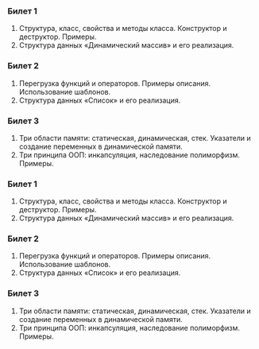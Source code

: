 ### Билет 1
1. Структура, класс, свойства и методы класса. Конструктор и деструктор. Примеры.
2. Структура данных «Динамический массив» и его реализация.


### Билет 2
1. Перегрузка функций и операторов. Примеры описания. Использование шаблонов.
2. Структура данных «Список» и его реализация.


### Билет 3
1. Три области памяти: статическая, динамическая, стек. Указатели и создание переменных в динамической памяти.
2. Три принципа ООП: инкапсуляция, наследование полиморфизм. Примеры.


### Билет 1
1. Структура, класс, свойства и методы класса. Конструктор и деструктор. Примеры.
2. Структура данных «Динамический массив» и его реализация.


### Билет 2
1. Перегрузка функций и операторов. Примеры описания. Использование шаблонов.
2. Структура данных «Список» и его реализация.


### Билет 3
1. Три области памяти: статическая, динамическая, стек. Указатели и создание переменных в динамической памяти.
2. Три принципа ООП: инкапсуляция, наследование полиморфизм. Примеры.



